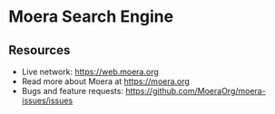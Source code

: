# Moera Search Engine

## Resources

* Live network: https://web.moera.org
* Read more about Moera at https://moera.org
* Bugs and feature requests: https://github.com/MoeraOrg/moera-issues/issues
